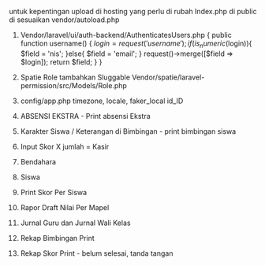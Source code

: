 untuk kepentingan upload di hosting
yang perlu di rubah
Index.php di public di sesuaikan vendor/autoload.php
1. Vendor/laravel/ui/auth-backend/AuthenticatesUsers.php {
     public function username()
    {
        $login = request('username');
        if(is_numeric($login)){
            $field = 'nis';
        }else{
            $field = 'email';
        }
        request()->merge([$field => $login]);
        return $field;
    }
}
2. Spatie Role tambahkan Sluggable
Vendor/spatie/laravel-permission/src/Models/Role.php
3. config/app.php
timezone, locale, faker_local id_ID

4. ABSENSI EKSTRA - Print absensi Ekstra
5. Karakter Siswa / Keterangan di Bimbingan - print bimbingan siswa
6. Input Skor X jumlah = Kasir
7. Bendahara
8. Siswa
9. Print Skor Per Siswa
10. Rapor Draft Nilai Per Mapel
11. Jurnal Guru dan Jurnal Wali Kelas
12. Rekap Bimbingan Print
13. Rekap Skor Print - belum selesai, tanda tangan 